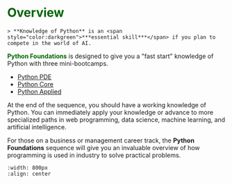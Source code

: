 # <font color ="darkgreen">Overview</font>


```{div} styled-quote
> **Knowledge of Python** is an <span style="color:darkgreen">***essential skill***</span> if you plan to compete in the world of AI.
```

<span style="color:darkgreen">**Python Foundations**</span> is designed to give you a "fast start" knowledge of Python with three mini-bootcamps. 

- [Python PDE](pypde.md)
- [Python Core](pycore.md)
- [Python Applied](pyapplied.md)

At the end of the sequence, you should have a working knowledge of Python. You can immediately apply your knowledge or advance to more specialized paths in web programming, data science, machine learning, and artificial intelligence. 

For those on a business or management career track, the **Python Foundations** sequence will give you an invaluable overview of how programming is used in industry to solve practical problems.


```{image} /images/pyfoundbootcamps.png
:width: 800px
:align: center
```